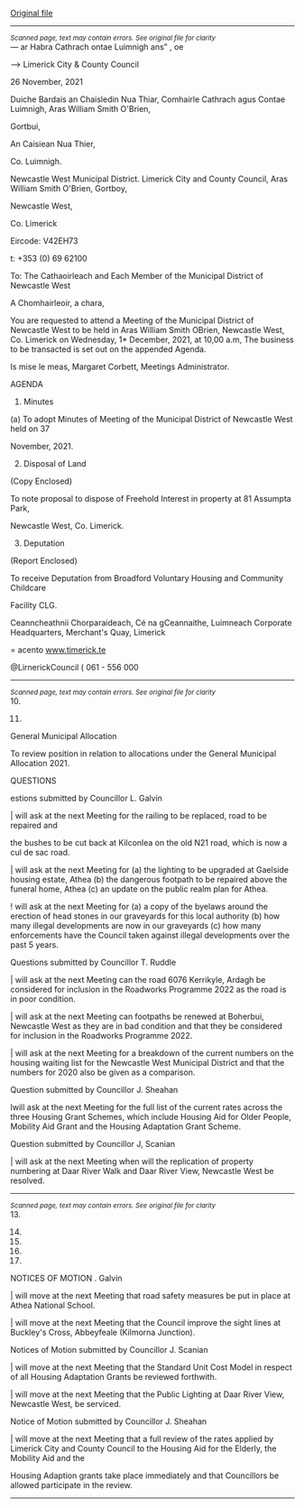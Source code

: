 [Original file](https://www.limerick.ie/sites/default/files/media/documents/2021-11/00-2021-12-01-agenda-december-.pdf)

---
*<small>Scanned page, text may contain errors. See original file for clarity</small>*  
_—_ ar Habra Cathrach
ontae Luimnigh
ans” , oe

—> Limerick City
& County Council

26 November, 2021

Duiche Bardais an Chaisledin Nua Thiar,
Comhairle Cathrach agus Contae Luimnigh,
Aras William Smith O'Brien,

Gortbui,

An Caisiean Nua Thier,

Co. Luimnigh.

Newcastle West Municipal District.
Limerick City and County Council,
Aras William Smith O'Brien,
Gortboy,

Newcastle West,

Co. Limerick

Eircode: V42EH73

t: +353 (0) 69 62100

To: The Cathaoirleach and Each Member of the Municipal District of Newcastle West

A Chomhairleoir, a chara,

You are requested to attend a Meeting of the Municipal District of Newcastle West to be held
in Aras William Smith OBrien, Newcastle West, Co. Limerick on Wednesday, 1* December,
2021, at 10,00 a.m, The business to be transacted is set out on the appended Agenda.

Is mise le meas,
Margaret Corbett,
Meetings Administrator.

AGENDA

1. Minutes

(a) To adopt Minutes of Meeting of the Municipal District of Newcastle West held on 37

November, 2021.

2. Disposal of Land

(Copy Enclosed)

To note proposal to dispose of Freehold Interest in property at 81 Assumpta Park,

Newcastle West, Co. Limerick.

3. Deputation

(Report Enclosed)

To receive Deputation from Broadford Voluntary Housing and Community Childcare

Facility CLG.

Ceanncheathnii Chorparaideach, Cé na gCeannaithe, Luimneach
Corporate Headquarters, Merchant's Quay, Limerick

= acento
www.timerick.te

@LirnerickCouncil
( 061 - 556 000


---
*<small>Scanned page, text may contain errors. See original file for clarity</small>*  
10.

11.

General Municipal Allocation

To review position in relation to allocations under the General Municipal Allocation
2021.

QUESTIONS

estions submitted by Councillor L. Galvin

| will ask at the next Meeting for the railing to be replaced, road to be repaired and

the bushes to be cut back at Kilconlea on the old N21 road, which is now a cul de sac
road.

| will ask at the next Meeting for (a) the lighting to be upgraded at Gaelside housing
estate, Athea (b) the dangerous footpath to be repaired above the funeral home,
Athea (c) an update on the public realm plan for Athea.

! will ask at the next Meeting for (a) a copy of the byelaws around the erection of
head stones in our graveyards for this local authority (b) how many illegal
developments are now in our graveyards (c) how many enforcements have the
Council taken against illegal developments over the past 5 years.

Questions submitted by Councillor T. Ruddle

| will ask at the next Meeting can the road 6076 Kerrikyle, Ardagh be considered for
inclusion in the Roadworks Programme 2022 as the road is in poor condition.

| will ask at the next Meeting can footpaths be renewed at Boherbui, Newcastle
West as they are in bad condition and that they be considered for inclusion in the
Roadworks Programme 2022.

| will ask at the next Meeting for a breakdown of the current numbers on the
housing waiting list for the Newcastle West Municipal District and that the numbers
for 2020 also be given as a comparison.

Question submitted by Councillor J. Sheahan

Iwill ask at the next Meeting for the full list of the current rates across the three
Housing Grant Schemes, which include Housing Aid for Older People, Mobility Aid
Grant and the Housing Adaptation Grant Scheme.

Question submitted by Councillor J, Scanian

| will ask at the next Meeting when will the replication of property numbering at
Daar River Walk and Daar River View, Newcastle West be resolved.


---
*<small>Scanned page, text may contain errors. See original file for clarity</small>*  
13.

14.

15.

16.

17.

NOTICES OF MOTION
. Galvin

| will move at the next Meeting that road safety measures be put in place at Athea
National School.

| will move at the next Meeting that the Council improve the sight lines at Buckley's
Cross, Abbeyfeale (Kilmorna Junction).

Notices of Motion submitted by Councillor J. Scanian

| will move at the next Meeting that the Standard Unit Cost Model in respect of all
Housing Adaptation Grants be reviewed forthwith.

| will move at the next Meeting that the Public Lighting at Daar River View, Newcastle
West, be serviced.

Notice of Motion submitted by Councillor J. Sheahan

| will move at the next Meeting that a full review of the rates applied by Limerick City
and County Council to the Housing Aid for the Elderly, the Mobility Aid and the

Housing Adaption grants take place immediately and that Councillors be allowed
participate in the review.


---
